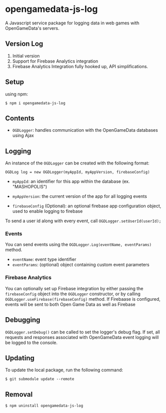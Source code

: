 # opengamedata-js-log

A Javascript service package for logging data in web games with OpenGameData's servers.

## Version Log

1. Initial version
2. Support for Firebase Analytics integration
3. Firebase Analytics Integration fully hooked up, API simplifications.

## Setup

using npm:

`$ npm i opengamedata-js-log`

## Contents

- `OGDLogger`: handles communication with the OpenGameData databases using Ajax

## Logging

An instance of the `OGDLogger` can be created with the following format:

`OGDLog log = new OGDLogger(myAppId, myAppVersion, firebaseConfig)`

- `myAppId`: an identifier for this app within the database (ex. "MASHOPOLIS")
- `myAppVersion`: the current version of the app for all logging events

- `firebaseConfig` (Optional): an optional firebase app configuration object, used to enable logging to firebase

To send a user id along with every event, call `OGDLogger.setUserId(userId);`

### Events

You can send events using the `OGDLogger.Log(eventName, eventParams)` method.

- `eventName`: event type identifier
- `eventParams`: (optional) object containing custom event parameters

### Firebase Analytics

You can optionally set up Firebase integration by either passing the `firebaseConfig` object into the `OGDLogger` constructor, or by calling `OGDLogger.useFirebase(firebaseConfig)` method. If Firebaase is configured, events will be sent to both Open Game Data as well as Firebase

## Debugging

`OGDLogger.setDebug()` can be called to set the logger's debug flag. If set, all requests and responses associated with OpenGameData event logging will be logged to the console.

## Updating

To update the local package, run the following command:

`$ git submodule update --remote`

## Removal

`$ npm uninstall opengamedata-js-log`
